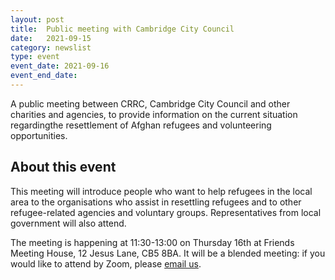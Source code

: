 ```yaml
---
layout: post
title:  Public meeting with Cambridge City Council
date:   2021-09-15
category: newslist
type: event
event_date: 2021-09-16
event_end_date:
---
```


A public meeting between CRRC, Cambridge City Council and other charities and agencies, to provide information on the current situation regardingthe  resettlement of Afghan refugees and volunteering opportunities.

## About this event

This meeting will introduce people who want to help refugees in the local area to the organisations who assist in resettling refugees and to other refugee-related agencies and voluntary groups. Representatives from local government will also attend.

The meeting is happening at 11:30-13:00 on Thursday 16th at Friends Meeting House, 12 Jesus Lane, CB5 8BA. It will be a blended meeting: if you would like to attend by Zoom, please [email us](mailto:admin@cambridgerefugees.org).
